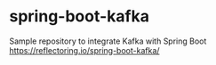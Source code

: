 # spring-boot-kafka
Sample repository to integrate Kafka with Spring Boot https://reflectoring.io/spring-boot-kafka/
